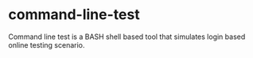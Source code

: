 # command-line-test
Command line test is a BASH shell based tool that simulates login based online testing scenario.
